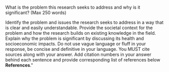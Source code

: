 What is the problem this research seeks to address and why is it significant? (Max 250 words)

Identify the problem and issues the research seeks to address in a way that is clear and easily understandable. Provide the societal context for the problem and how the research builds on existing knowledge in the field. Explain why the problem is significant by discussing its health and socioeconomic impacts. Do not use vague language or fluff in your response, be concise and definitive in your language. 
You MUST cite sources along with your answer. Add citation numbers in your answer behind each sentence and provide corresponding list of references below **References**."
